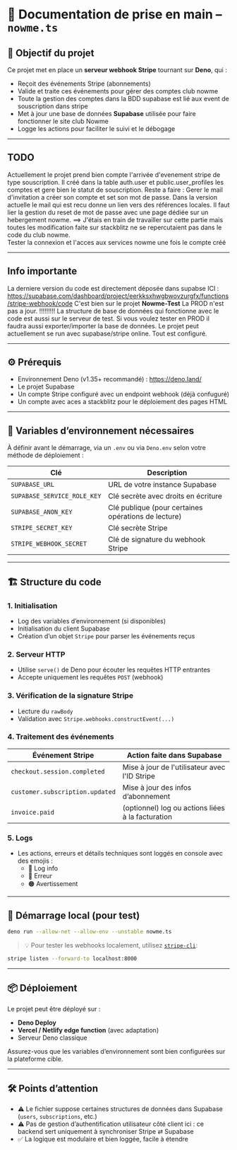 
# 📝 Documentation de prise en main – `nowme.ts`

## 🎯 Objectif du projet

Ce projet met en place un **serveur webhook Stripe** tournant sur **Deno**, qui :
- Reçoit des événements Stripe (abonnements)
- Valide et traite ces événements pour gérer des comptes club nowme
- Toute la gestion des comptes dans la BDD supabase est lié aux event de souscription dans stripe
- Met à jour une base de données **Supabase** utilisée pour faire fonctionner le site club Nowme
- Logge les actions pour faciliter le suivi et le débogage
  
---


##  TODO

Actuellement le projet prend bien compte l'arrivée d'evenement stripe de type souscription. 
Il créé dans la table auth.user et public.user_profiles les comptes et gere bien le statut de souscription. 
Reste a faire : 
  Gerer le mail d'invitation a créer son compte et set son mot de passe. Dans la version actuelle le mail qui est recu donne un lien vers des références locales. Il faut lier la gestion du reset de mot de passe avec une  page dédiée sur un hebergement nowme. ==> J'étais en train de travailler sur cette partie mais toutes les modification faite sur stackblitz ne se repercutaient pas dans le code du club nowme.  
  Tester la connexion et l'acces aux services nowme  une fois le compte créé 

---

##  Info importante 

La derniere version du code est directement déposée dans supabse ICI : https://supabase.com/dashboard/project/eerkksxhwgbwovzurgfx/functions/stripe-webhook/code
C'est bien sur le projet **Nowme-Test** La PROD n'est pas a jour. 
!!!!!!!!! La structure de base de données qui fonctionne avec le code est aussi sur le serveur de test. Si vous voulez tester en PROD il faudra aussi exporter/importer la base de données.
Le projet peut actuellement se run avec supabase/stripe online. Tout est configuré. 

---


## ⚙️ Prérequis

- Environnement Deno (v1.35+ recommandé) : https://deno.land/
- Le projet Supabase
- Un compte Stripe configuré avec un endpoint webhook (déjà confuguré)
- Un compte avec aces a stackblitz pour le déploiement des pages HTML

---

## 🔐 Variables d’environnement nécessaires

À définir avant le démarrage, via un `.env` ou via `Deno.env` selon votre méthode de déploiement :

| Clé                          | Description                                                  |
|-----------------------------|--------------------------------------------------------------|
| `SUPABASE_URL`              | URL de votre instance Supabase                              |
| `SUPABASE_SERVICE_ROLE_KEY` | Clé secrète avec droits en écriture                         |
| `SUPABASE_ANON_KEY`         | Clé publique (pour certaines opérations de lecture)         |
| `STRIPE_SECRET_KEY`         | Clé secrète Stripe                                           |
| `STRIPE_WEBHOOK_SECRET`     | Clé de signature du webhook Stripe                          |

---

## 🏗️ Structure du code

### 1. Initialisation
- Log des variables d’environnement (si disponibles)
- Initialisation du client Supabase
- Création d’un objet `Stripe` pour parser les événements reçus

### 2. Serveur HTTP
- Utilise `serve()` de Deno pour écouter les requêtes HTTP entrantes
- Accepte uniquement les requêtes `POST` (webhook)

### 3. Vérification de la signature Stripe
- Lecture du `rawBody`
- Validation avec `Stripe.webhooks.constructEvent(...)`

### 4. Traitement des événements

| Événement Stripe                 | Action faite dans Supabase                            |
|----------------------------------|--------------------------------------------------------|
| `checkout.session.completed`     | Mise à jour de l'utilisateur avec l'ID Stripe         |
| `customer.subscription.updated`  | Mise à jour des infos d’abonnement                    |
| `invoice.paid`                   | (optionnel) log ou actions liées à la facturation     |

### 5. Logs
- Les actions, erreurs et détails techniques sont loggés en console avec des emojis :
  - 🔵 Log info
  - 🔴 Erreur
  - 🟠 Avertissement

---

## 🚀 Démarrage local (pour test)

```bash
deno run --allow-net --allow-env --unstable nowme.ts
```

> 💡 Pour tester les webhooks localement, utilisez [`stripe-cli`](https://stripe.com/docs/stripe-cli):
```bash
stripe listen --forward-to localhost:8000
```

---

## 📦 Déploiement

Le projet peut être déployé sur :
- **Deno Deploy**
- **Vercel / Netlify edge function** (avec adaptation)
- Serveur Deno classique

Assurez-vous que les variables d’environnement sont bien configurées sur la plateforme cible.

---

## 🛠️ Points d’attention

- ⚠️ Le fichier suppose certaines structures de données dans Supabase (`users`, `subscriptions`, etc.)
- ⚠️ Pas de gestion d’authentification utilisateur côté client ici : ce backend sert uniquement à synchroniser Stripe ⇄ Supabase
- ✅ La logique est modulaire et bien loggée, facile à étendre
